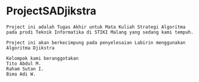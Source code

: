 # ProjectSADjikstra

	Project ini adalah Tugas Akhir untuk Mata Kuliah Strategi Algoritma pada prodi Teknik Informatika di STIKI Malang yang sedang kami tempuh.
	
	Project ini akan berkecimpung pada penyelesaian Labirin menggunakan Algoritma Djikstra
	
	Kelompok kami beranggotakan
	Tito Abdul M.
	Raham Sutan I.
	Bima Adi W.